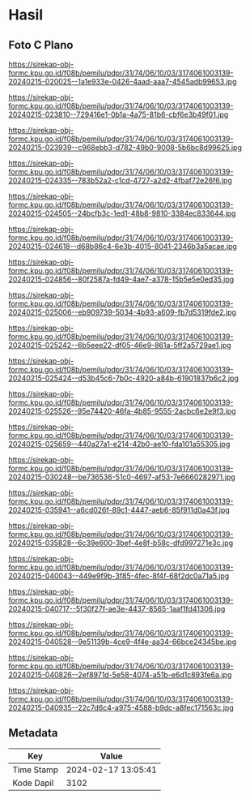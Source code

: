 # Hasil

## Foto C Plano

https://sirekap-obj-formc.kpu.go.id/f08b/pemilu/pdpr/31/74/06/10/03/3174061003139-20240215-020025--1a1e933e-0426-4aad-aaa7-4545adb99653.jpg

https://sirekap-obj-formc.kpu.go.id/f08b/pemilu/pdpr/31/74/06/10/03/3174061003139-20240215-023810--729416e1-0b1a-4a75-81b6-cbf6e3b49f01.jpg

https://sirekap-obj-formc.kpu.go.id/f08b/pemilu/pdpr/31/74/06/10/03/3174061003139-20240215-023939--c968ebb3-d782-49b0-9008-5b6bc8d99625.jpg

https://sirekap-obj-formc.kpu.go.id/f08b/pemilu/pdpr/31/74/06/10/03/3174061003139-20240215-024335--783b52a2-c1cd-4727-a2d2-4fbaf72e26f6.jpg

https://sirekap-obj-formc.kpu.go.id/f08b/pemilu/pdpr/31/74/06/10/03/3174061003139-20240215-024505--24bcfb3c-1ed1-48b8-9810-3384ec833644.jpg

https://sirekap-obj-formc.kpu.go.id/f08b/pemilu/pdpr/31/74/06/10/03/3174061003139-20240215-024618--d68b86c4-6e3b-4015-8041-2346b3a5acae.jpg

https://sirekap-obj-formc.kpu.go.id/f08b/pemilu/pdpr/31/74/06/10/03/3174061003139-20240215-024856--80f2587a-fd49-4ae7-a378-15b5e5e0ed35.jpg

https://sirekap-obj-formc.kpu.go.id/f08b/pemilu/pdpr/31/74/06/10/03/3174061003139-20240215-025006--eb909739-5034-4b93-a609-fb7d5319fde2.jpg

https://sirekap-obj-formc.kpu.go.id/f08b/pemilu/pdpr/31/74/06/10/03/3174061003139-20240215-025242--6b5eee22-df05-46e9-861a-5ff2a5729ae1.jpg

https://sirekap-obj-formc.kpu.go.id/f08b/pemilu/pdpr/31/74/06/10/03/3174061003139-20240215-025424--d53b45c6-7b0c-4920-a84b-61901837b6c2.jpg

https://sirekap-obj-formc.kpu.go.id/f08b/pemilu/pdpr/31/74/06/10/03/3174061003139-20240215-025526--95e74420-46fa-4b85-9555-2acbc6e2e9f3.jpg

https://sirekap-obj-formc.kpu.go.id/f08b/pemilu/pdpr/31/74/06/10/03/3174061003139-20240215-025659--440a27a1-e214-42b0-ae10-fda101a55305.jpg

https://sirekap-obj-formc.kpu.go.id/f08b/pemilu/pdpr/31/74/06/10/03/3174061003139-20240215-030248--be736536-51c0-4697-af53-7e6660282971.jpg

https://sirekap-obj-formc.kpu.go.id/f08b/pemilu/pdpr/31/74/06/10/03/3174061003139-20240215-035941--a6cd026f-89c1-4447-aeb6-85f911d0a43f.jpg

https://sirekap-obj-formc.kpu.go.id/f08b/pemilu/pdpr/31/74/06/10/03/3174061003139-20240215-035828--6c39e600-3bef-4e8f-b58c-dfd997271e3c.jpg

https://sirekap-obj-formc.kpu.go.id/f08b/pemilu/pdpr/31/74/06/10/03/3174061003139-20240215-040043--449e9f9b-3f85-4fec-8f4f-68f2dc0a71a5.jpg

https://sirekap-obj-formc.kpu.go.id/f08b/pemilu/pdpr/31/74/06/10/03/3174061003139-20240215-040717--5f30f27f-ae3e-4437-8565-1aaf1fd41306.jpg

https://sirekap-obj-formc.kpu.go.id/f08b/pemilu/pdpr/31/74/06/10/03/3174061003139-20240215-040528--9e51139b-4ce9-4f4e-aa34-66bce24345be.jpg

https://sirekap-obj-formc.kpu.go.id/f08b/pemilu/pdpr/31/74/06/10/03/3174061003139-20240215-040826--2ef8971d-5e58-4074-a51b-e6d1c893fe6a.jpg

https://sirekap-obj-formc.kpu.go.id/f08b/pemilu/pdpr/31/74/06/10/03/3174061003139-20240215-040935--22c7d6c4-a975-4588-b9dc-a8fec171563c.jpg


## Metadata

| Key        | Value               |
| ---------- | ------------------- |
| Time Stamp | 2024-02-17 13:05:41 |
| Kode Dapil | 3102                |



